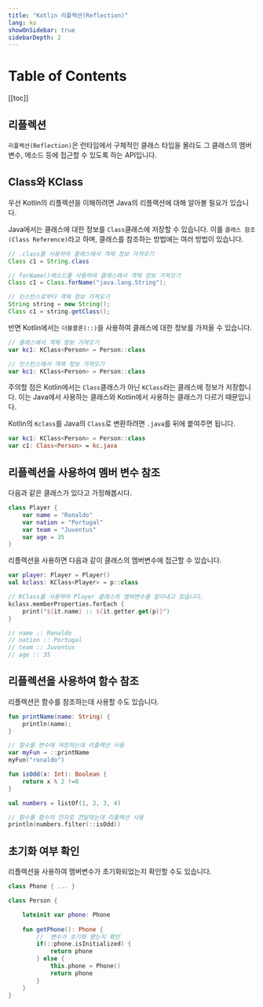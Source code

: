 ```yaml
---
title: "Kotlin 리플렉션(Reflection)"
lang: ko
showOnSidebar: true
sidebarDepth: 2
---
```


# Table of Contents
[[toc]]

## 리플렉션
`리플렉션(Reflection)`은 런타임에서 구체적인 클래스 타입을 몰라도 그 클래스의 멤버변수, 메소드 등에 접근할 수 있도록 하는 API입니다. 

## Class와 KClass
우선 Kotlin의 리플렉션을 이해하려면 Java의 리플랙션에 대해 알아볼 필요가 있습니다. 

Java에서는 클래스에 대한 정보를 `Class`클래스에 저장할 수 있습니다. 이를 `클래스 참조(Class Reference)`라고 하며, 클래스를 참조하는 방법에는 여러 방법이 있습니다.
``` java
// .class를 사용하여 클래스에서 객체 정보 가져오기
Class c1 = String.class
```
``` java
// forName()메소드를 사용하여 클래스에서 객체 정보 가져오기
Class c1 = Class.forName("java.lang.String");
```
``` java
// 인스턴스로부터 객체 정보 가져오기
String string = new String();
Class c1 = string.getClass();
```
반면 Kotlin에서는 `더블콜론(::)`을 사용하여 클래스에 대한 정보를 가져올 수 있습니다. 
``` kotlin
// 클래스에서 객체 정보 가져오기
var kc1: KClass<Person> = Person::class
```
``` kotlin
// 인스턴스에서 객체 정보 가져오기
var kc1: KClass<Person> = Person::class
```
주의할 점은 Kotlin에서는 `Class`클래스가 아닌 `KClass`라는 클래스에 정보가 저장합니다. 이는 Java에서 사용하는 클래스와 Kotlin에서 사용하는 클래스가 다르기 때문입니다. 

Kotlin의 `Kclass`를 Java의 `Class`로 변환하려면 `.java`를 뒤에 붙여주면 됩니다.
``` kotlin
var kc1: KClass<Person> = Person::class
var c1: Class<Person> = kc.java
```

## 리플렉션을 사용하여 멤버 변수 참조
다음과 같은 클래스가 있다고 가정해봅시다. 
``` kotlin
class Player {
    var name = "Ronaldo"
    var nation = "Portugal"
    var team = "Juventus"
    var age = 35
}
```
리플렉션을 사용하면 다음과 같이 클래스의 멤버변수에 접근할 수 있습니다.
``` kotlin
var player: Player = Player()
val kclass: KClass<Player> = p::class

// KClass를 사용하여 Player 클래스의 멤버변수를 알아내고 있습니다.
kclass.memberProperties.forEach {
    print("${it.name} :: ${it.getter.get(p)}")
}

// name :: Ronaldo
// nation :: Portugal
// team :: Juventus
// age :: 35
```

## 리플렉션을 사용하여 함수 참조
리플렉션은 함수를 참조하는데 사용할 수도 있습니다.
``` kotlin
fun printName(name: String) {
    println(name);
}

// 함수를 변수에 저장하는데 리플렉션 사용
var myFun = ::printName
myFun("ronaldo")  
```
``` kotlin
fun isOdd(x: Int): Boolean {
    return x % 2 !=0
}

val numbers = listOf(1, 2, 3, 4)

// 함수를 함수의 인자로 전달하는데 리플렉션 사용
println(numbers.filter(::isOdd)) 
```

## 초기화 여부 확인
리플렉션을 사용하여 멤버변수가 초기화되었는지 확인할 수도 있습니다.
``` kotlin
class Phone { ... }

class Person {

    lateinit var phone: Phone
    
    fun getPhone(): Phone {
        //  변수가 초기화 됐는지 확인
        if(::phone.isInitialized) {	
            return phone
        } else {
            this.phone = Phone()
            return phone
        }
    }
}
```